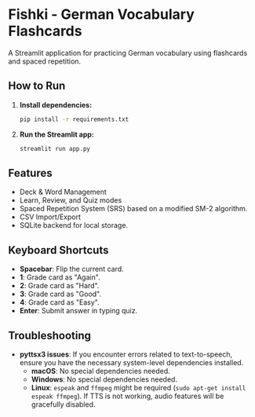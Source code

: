 # Fishki - German Vocabulary Flashcards

A Streamlit application for practicing German vocabulary using flashcards and spaced repetition.

## How to Run

1.  **Install dependencies:**
    ```bash
    pip install -r requirements.txt
    ```

2.  **Run the Streamlit app:**
    ```bash
    streamlit run app.py
    ```

## Features

-   Deck & Word Management
-   Learn, Review, and Quiz modes
-   Spaced Repetition System (SRS) based on a modified SM-2 algorithm.
-   CSV Import/Export
-   SQLite backend for local storage.

## Keyboard Shortcuts

-   **Spacebar**: Flip the current card.
-   **1**: Grade card as "Again".
-   **2**: Grade card as "Hard".
-   **3**: Grade card as "Good".
-   **4**: Grade card as "Easy".
-   **Enter**: Submit answer in typing quiz.

## Troubleshooting

-   **pyttsx3 issues**: If you encounter errors related to text-to-speech, ensure you have the necessary system-level dependencies installed.
    -   **macOS**: No special dependencies needed.
    -   **Windows**: No special dependencies needed.
    -   **Linux**: `espeak` and `ffmpeg` might be required (`sudo apt-get install espeak ffmpeg`).
    If TTS is not working, audio features will be gracefully disabled.
